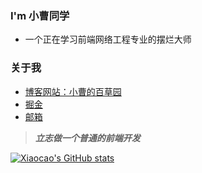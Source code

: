 ### I'm 小曹同学
- 一个正在学习前端网络工程专业的摆烂大师
### 关于我
- [博客网站：小曹的百草园](https://lexiscao.cn)
- [掘金](https://juejin.cn/user/3342149723885038)
- [邮箱](3027478654@qq.com)

> ***立志做一个普通的前端开发***

[![Xiaocao's GitHub stats](https://github-readme-stats.vercel.app/api?username=xiaocao12306&show_icons=true)](https://github.com/xiaocao12306/github-readme-stats)

